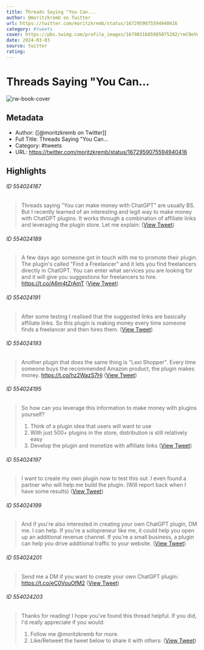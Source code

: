 ```yaml
---
title: Threads Saying "You Can...
author: @moritzkremb on Twitter
url: https://twitter.com/moritzkremb/status/1672959075594940416
category: #tweets
cover: https://pbs.twimg.com/profile_images/1679831685985075202/rmC9eVnN.jpg
date: 2024-03-03
source: twitter
rating:
---
```

# Threads Saying "You Can...

![rw-book-cover](https://pbs.twimg.com/profile_images/1679831685985075202/rmC9eVnN.jpg)

## Metadata
- Author: [[@moritzkremb on Twitter]]
- Full Title: Threads Saying "You Can...
- Category: #tweets
- URL: https://twitter.com/moritzkremb/status/1672959075594940416

## Highlights
###### ID 554024187
> Threads saying "You can make money with ChatGPT" are usually BS.
> But I recently learned of an interesting and legit way to make money with ChatGPT plugins.
> It works through a combination of affiliate links and leveraging the plugin store.
> Let me explain: ([View Tweet](https://twitter.com/moritzkremb/status/1672959075594940416))
    
###### ID 554024189
> A few days ago someone got in touch with me to promote their plugin.
> The plugin's called "Find a Freelancer" and it lets you find freelancers directly in ChatGPT.
> You can enter what services you are looking for and it will give you suggestions for freelancers to hire. https://t.co/A6m4tZrAmT ([View Tweet](https://twitter.com/moritzkremb/status/1672959121715515397))
    
###### ID 554024191
> After some testing I realised that the suggested links are basically affiliate links.
> So this plugin is making money every time someone finds a freelancer and then hires them. ([View Tweet](https://twitter.com/moritzkremb/status/1672959125721067520))
    
###### ID 554024193
> Another plugin that does the same thing is "Lexi Shopper".
> Every time someone buys the recommended Amazon product, the plugin makes money. https://t.co/hz2WazS7Hj ([View Tweet](https://twitter.com/moritzkremb/status/1672959159288090625))
    
###### ID 554024195
> So how can you leverage this information to make money with plugins yourself?
> 1. Think of a plugin idea that users will want to use
> 2. With just 500+ plugins in the store, distribution is still relatively easy
> 3. Develop the plugin and monetize with affiliate links ([View Tweet](https://twitter.com/moritzkremb/status/1672959163318812673))
    
###### ID 554024197
> I want to create my own plugin now to test this out.
> I even found a partner who will help me build the plugin.
> (Will report back when I have some results) ([View Tweet](https://twitter.com/moritzkremb/status/1672959166141587457))
    
###### ID 554024199
> And if you're also interested in creating your own ChatGPT plugin, DM me. I can help.
> If you're a solopreneur like me, it could help you open up an additional revenue channel.
> If you're a small business, a plugin can help you drive additional traffic to your website. ([View Tweet](https://twitter.com/moritzkremb/status/1672959169207635975))
    
###### ID 554024201
> Send me a DM if you want to create your own ChatGPT plugin:
> https://t.co/eC0VouOfM2 ([View Tweet](https://twitter.com/moritzkremb/status/1672959172500140032))
    
###### ID 554024203
> Thanks for reading!
> I hope you've found this thread helpful.
> If you did, I'd really appreciate if you would:
> 1. Follow me @moritzkremb for more.
> 2. Like/Retweet the tweet below to share it with others: ([View Tweet](https://twitter.com/moritzkremb/status/1672959175746531331))
    
